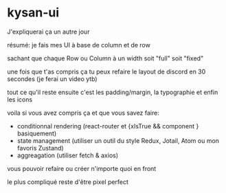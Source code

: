 # kysan-ui

J'expliquerai ça un autre jour

résumé:
je fais mes UI à base de
column et de row

sachant que chaque Row ou Column
à un width soit "full" soit "fixed"

une fois que t'as compris ça tu peux refaire le layout de discord en 30 secondes
(je ferai un video ytb)

tout ce qu'il reste ensuite c'est les padding/margin, la typographie et enfin les icons

voila si vous avez compris ça et que vous savez faire:

- conditionnal rendering (react-router et {xIsTrue && component } basiquement)
- state management (utiliser un outil du style Redux, Jotail, Atom ou mon favoris Zustand)
- aggreagation (utiliser fetch & axios)

vous pouvoir refaire ou créer n'importe quoi en front

le plus compliqué reste d'être pixel perfect
